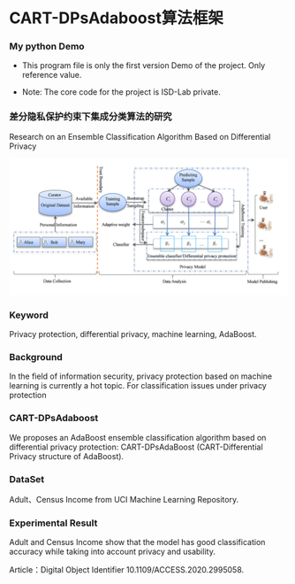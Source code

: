 # CART-DPsAdaboost算法框架

### My python Demo

* This program file is only the first version Demo of the project. Only reference value.

* Note: The core code for the project is ISD-Lab private.

### 差分隐私保护约束下集成分类算法的研究

Research on an Ensemble Classification Algorithm Based on Differential Privacy

 ![](/result/Graphical_Abstract.png)

### Keyword

Privacy protection, differential privacy, machine learning, AdaBoost.

### Background

In the field of information security, privacy protection based on machine learning is currently a hot topic. 
For classification issues under privacy protection

### CART-DPsAdaboost

We proposes an AdaBoost ensemble classification algorithm based on 
differential privacy protection: CART-DPsAdaBoost (CART-Differential Privacy structure of AdaBoost). 

### DataSet

Adult、Census Income from UCI Machine Learning Repository.

### Experimental Result

Adult and Census Income show that the model has good classification accuracy while taking into account privacy and usability. 

Article：Digital Object Identifier 10.1109/ACCESS.2020.2995058.




